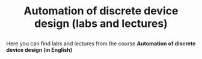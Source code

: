 # <p align="center">Automation of discrete device design (labs and lectures)</p>

Here you can find labs and lectures from the course **Automation of discrete device design (in English)**
